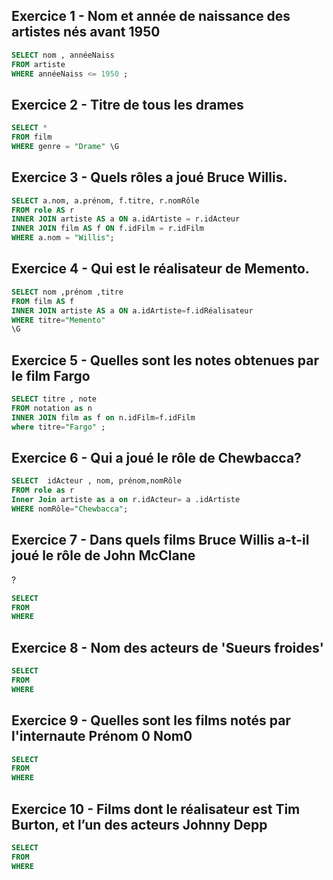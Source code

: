 
## Exercice 1 - Nom et année de naissance des artistes nés avant 1950

```sql
SELECT nom , annéeNaiss
FROM artiste 
WHERE annéeNaiss <= 1950 ; 
```


## Exercice 2 - Titre de tous les drames

```sql
SELECT *
FROM film
WHERE genre = "Drame" \G
```

## Exercice 3 - Quels rôles a joué Bruce Willis.

```sql
SELECT a.nom, a.prénom, f.titre, r.nomRôle
FROM role AS r
INNER JOIN artiste AS a ON a.idArtiste = r.idActeur
INNER JOIN film AS f ON f.idFilm = r.idFilm
WHERE a.nom = "Willis";

```

## Exercice 4 - Qui est le réalisateur de Memento.

```sql
SELECT nom ,prénom ,titre 
FROM film AS f
INNER JOIN artiste AS a ON a.idArtiste=f.idRéalisateur
WHERE titre="Memento"
\G
```

## Exercice 5 - Quelles sont les notes obtenues par le film Fargo

```sql
SELECT titre , note
FROM notation as n 
INNER JOIN film as f on n.idFilm=f.idFilm 
where titre="Fargo" ;  
```
## Exercice 6 - Qui a joué le rôle de Chewbacca?

```sql
SELECT  idActeur , nom, prénom,nomRôle
FROM role as r 
Inner Join artiste as a on r.idActeur= a .idArtiste
WHERE nomRôle="Chewbacca";
```

## Exercice 7 - Dans quels films Bruce Willis a-t-il joué le rôle de John McClane
?

```sql
SELECT 
FROM 
WHERE 
```

## Exercice 8 - Nom des acteurs de 'Sueurs froides'

```sql
SELECT 
FROM 
WHERE 
```
## Exercice 9 - Quelles sont les films notés par l'internaute Prénom 0 Nom0

```sql
SELECT 
FROM 
WHERE 
```
## Exercice 10 - Films dont le réalisateur est Tim Burton, et l’un des acteurs Johnny Depp

```sql
SELECT 
FROM 
WHERE 
```
